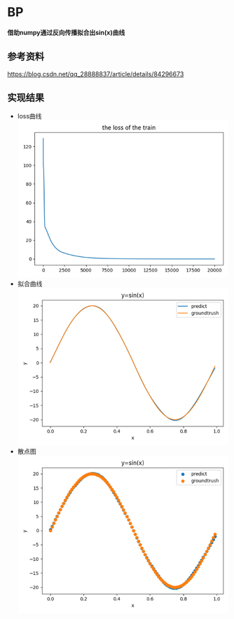 # BP
**借助numpy通过反向传播拟合出sin(x)曲线**

## 参考资料
  https://blog.csdn.net/qq_28888837/article/details/84296673
## 实现结果
- loss曲线<br>
  ![loss曲线](./loss.png)
- 拟合曲线<br>
  ![拟合曲线](./sinx_2.png)
- 散点图<br>
  ![散点图](./sinx_1.png)
